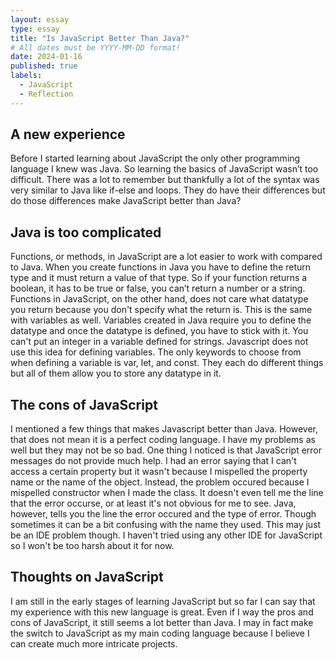 ```yaml
---
layout: essay
type: essay
title: "Is JavaScript Better Than Java?"
# All dates must be YYYY-MM-DD format!
date: 2024-01-16
published: true
labels:
  - JavaScript
  - Reflection
---
```

## A new experience

Before I started learning about JavaScript the only other programming language I knew was Java. So learning the basics of JavaScript wasn’t too difficult. There was a lot to remember but thankfully a lot of the syntax was very similar to Java like if-else and loops. They do have their differences but do those differences make JavaScript better than Java?

## Java is too complicated

Functions, or methods, in JavaScript are a lot easier to work with compared to Java. When you create functions in Java you have to define the return type and it must return a value of that type. So if your function returns a boolean, it has to be true or false, you can’t return a number or a string. Functions in JavaScript, on the other hand, does not care what datatype you return because you don't specify what the return is. This is the same with variables as well. Variables created in Java require you to define the datatype and once the datatype is defined, you have to stick with it. You can't put an integer in a variable defined for strings. Javascript does not use this idea for defining variables. The only keywords to choose from when defining a variable is var, let, and const. They each do different things but all of them allow you to store any datatype in it.

## The cons of JavaScript

I mentioned a few things that makes Javascript better than Java. However, that does not mean it is a perfect coding language. I have my problems as well but they may not be so bad. One thing I noticed is that JavaScript error messages do not provide much help. I had an error saying that I can't access a certain property but it wasn't because I mispelled the property name or the name of the object. Instead, the problem occured because I mispelled constructor when I made the class. It doesn't even tell me the line that the error occurse, or at least it's not obvious for me to see. Java, however, tells you the line the error occured and the type of error. Though sometimes it can be a bit confusing with the name they used. This may just be an IDE problem though. I haven't tried using any other IDE for JavaScript so I won't be too harsh about it for now.

## Thoughts on JavaScript

I am still in the early stages of learning JavaScript but so far I can say that my experience with this new language is great. Even if I way the pros and cons of JavaScript, it still seems a lot better than Java. I may in fact make the switch to JavaScript as my main coding language because I believe I can create much more intricate projects.
